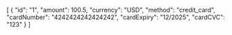 [
  {
    "id": "1",
    "amount": 100.5,
    "currency": "USD",
    "method": "credit_card",
    "cardNumber": "4242424242424242",
    "cardExpiry": "12/2025",
    "cardCVC": "123"
  }
]
